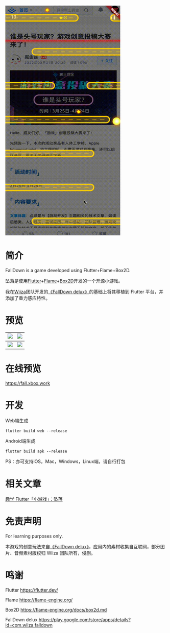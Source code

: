 
![](screenshots/play.gif)

# 简介 

FallDown is a game developed using Flutter+Flame+Box2D.

坠落是使用[Flutter](https://flutter.dev/)+[Flame](https://flame-engine.org/)+[Box2D](https://flame-engine.org/docs/box2d.md)开发的一个开源小游戏。

我在[Wiiza](http://wiiza.com/)团队开发的[《FallDown delux》](https://play.google.com/store/apps/details?id=com.wiiza.falldown)的基础上将其移植到 Flutter 平台，并添加了重力感应特性。

# 预览

| ![](screenshots/1.png)  |  ![](screenshots/2.png)  |
| :------------: | :------------: |
|  ![](screenshots/3.png) |  ![](screenshots/4.png)  |


# 在线预览

https://fall.xbox.work

# 开发

Web端生成
```shell
flutter build web --release
```

Android端生成
```shell
flutter build apk --release
```

PS：亦可支持iOS，Mac，Windows，Linux端，请自行打包

# 相关文章

[趣学 Flutter「小游戏」：坠落](https://juejin.cn/post/7082695284278427656)

# 免责声明

For learning purposes only. 

本游戏的创意玩法来自[《FallDown delux》](https://play.google.com/store/apps/details?id=com.wiiza.falldown)，应用内的素材收集自互联网，部分图片、音频素材版权归 Wiiza 团队所有，侵删。

# 鸣谢

Flutter https://flutter.dev/

Flame https://flame-engine.org/

Box2D https://flame-engine.org/docs/box2d.md

FallDown delux https://play.google.com/store/apps/details?id=com.wiiza.falldown
